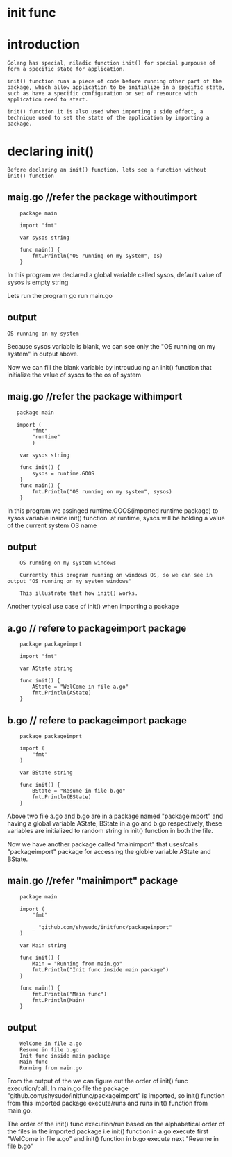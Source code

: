 # init func

# introduction

    Golang has special, niladic function init() for special purpouse of form a specific state for application.

    init() function runs a piece of code before running other part of the package, which allow application to be initialize in a specific state, such as have a specific configuration or set of resource with application need to start.

    init() function it is also used when importing a side effect, a technique used to set the state of the application by importing a package.

# declaring init()   

    Before declaring an init() function, lets see a function without init() function

## maig.go //refer the package withoutimport
   
        package main

        import "fmt"

        var sysos string

        func main() {
	        fmt.Println("OS running on my system", os)
        }

In this program we declared a global variable called sysos, default value of sysos is empty string

Lets run the program
    go run main.go

## output
    OS running on my system
    
Because sysos variable is blank, we can see only the "OS running on my system" in output above.

Now we can fill the blank variable by introuducing an init() function that initialize the value of sysos to the os of system

## maig.go //refer the package withimport
   
       package main

       import (
	        "fmt"
	        "runtime"
            )

        var sysos string

        func init() {
	        sysos = runtime.GOOS
        }
        func main() {
	        fmt.Println("OS running on my system", sysos)
        }

In this program we assinged runtime.GOOS(imported runtime package) to sysos variable inside init() function. at runtime, sysos will be holding a value of the current system OS name

## output
        OS running on my system windows
        
        Currently this program running on windows OS, so we can see in output "OS running on my system windows"

        This illustrate that how init() works.

Another typical use case of init() when importing a package

## a.go // refere to packageimport package
        package packageimprt

        import "fmt"

        var AState string

        func init() {
        	AState = "WelCome in file a.go"
        	fmt.Println(AState)
        }

## b.go // refere to packageimport package
        package packageimprt

        import (
	        "fmt"
        )

        var BState string

        func init() {
        	BState = "Resume in file b.go"
        	fmt.Println(BState)
        }

Above two file a.go and b.go are in a package named "packageimport" and having a global variable AState, BState in a.go and b.go respectively, these variables are initialized to random string in init() function in both the file.

Now we have another package called "mainimport" that uses/calls "packageimport" package for accessing the globle variable AState and BState. 

## main.go //refer "mainimport" package

        package main

        import (
            "fmt"

            _ "github.com/shysudo/initfunc/packageimport"
        )

        var Main string

        func init() {
            Main = "Running from main.go"
            fmt.Println("Init func inside main package")
        }

        func main() {
            fmt.Println("Main func")
            fmt.Println(Main)
        }

## output
        WelCome in file a.go
        Resume in file b.go
        Init func inside main package
        Main func
        Running from main.go

From the output of the we can figure out the order of init() func execution/call. In main.go file the package "github.com/shysudo/initfunc/packageimport" is imported, so init() function from this imported package execute/runs and runs init() function from main.go.

The order of the init() func execution/run based on the alphabetical order of the files in the imported package i.e init() function in a.go execute first "WelCome in file a.go" and init() function in b.go execute next "Resume in file b.go"
